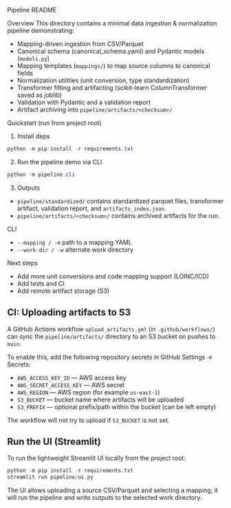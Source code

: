 Pipeline README

Overview
This directory contains a minimal data ingestion & normalization pipeline demonstrating:
- Mapping-driven ingestion from CSV/Parquet
- Canonical schema (canonical_schema.yaml) and Pydantic models (`models.py`)
- Mapping templates (`mappings/`) to map source columns to canonical fields
- Normalization utilities (unit conversion, type standardization)
- Transformer fitting and artifacting (scikit-learn ColumnTransformer saved as joblib)
- Validation with Pydantic and a validation report
- Artifact archiving into `pipeline/artifacts/<checksum>/`

Quickstart (run from project root)

1) Install deps

```powershell
python -m pip install -r requirements.txt
```

2) Run the pipeline demo via CLI

```powershell
python -m pipeline.cli
```

3) Outputs
- `pipeline/standardized/` contains standardized parquet files, transformer artifact, validation report, and `artifacts_index.json`.
- `pipeline/artifacts/<checksum>/` contains archived artifacts for the run.

CLI
- `--mapping / -m` path to a mapping YAML
- `--work-dir / -w` alternate work directory

Next steps
- Add more unit conversions and code mapping support (LOINC/ICD)
- Add tests and CI
- Add remote artifact storage (S3)

## CI: Uploading artifacts to S3

A GitHub Actions workflow `upload_artifacts.yml` (in `.github/workflows/`) can sync the `pipeline/artifacts/` directory to an S3 bucket on pushes to `main`.

To enable this, add the following repository secrets in GitHub Settings → Secrets:

- `AWS_ACCESS_KEY_ID` — AWS access key
- `AWS_SECRET_ACCESS_KEY` — AWS secret
- `AWS_REGION` — AWS region (for example `us-east-1`)
- `S3_BUCKET` — bucket name where artifacts will be uploaded
- `S3_PREFIX` — optional prefix/path within the bucket (can be left empty)

The workflow will not try to upload if `S3_BUCKET` is not set.

## Run the UI (Streamlit)

To run the lightweight Streamlit UI locally from the project root:

```powershell
python -m pip install -r requirements.txt
streamlit run pipeline/ui.py
```

The UI allows uploading a source CSV/Parquet and selecting a mapping; it will run the pipeline and write outputs to the selected work directory.

